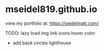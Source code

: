 # mseidel819.github.io

view my portfolio at: https://seidelmatt.com/

TODO:
lazy load img
link icons hover color

- add back circles
  lighthouse
